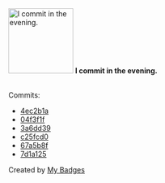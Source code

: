 <img src="https://my-badges.github.io/my-badges/evening-commits.png" alt="I commit in the evening." title="I commit in the evening." width="128">
<strong>I commit in the evening.</strong>
<br><br>

Commits:

- <a href="https://github.com/snyssen/nixos-config/commit/4ec2b1ab82bf2ccbc6395821f4e67e8b623a5c81">4ec2b1a</a>
- <a href="https://github.com/snyssen/infra-snyssen.be/commit/04f3f1f9be095355fdbad1d6eb75ee5175fb9087">04f3f1f</a>
- <a href="https://github.com/snyssen/infra-snyssen.be/commit/3a6dd39350a89ccfdb13c76151cb257fa49d2860">3a6dd39</a>
- <a href="https://github.com/snyssen/infra-snyssen.be/commit/c25fcd05980242cd5ca5735b68d53d2f47386013">c25fcd0</a>
- <a href="https://github.com/snyssen/nixos-config/commit/67a5b8f7ef4ca1352f0e406f626b4f60f5010226">67a5b8f</a>
- <a href="https://github.com/snyssen/nixos-config/commit/7d1a125398af82f05a07817b07fccec6f61d8ac2">7d1a125</a>


Created by <a href="https://github.com/my-badges/my-badges">My Badges</a>